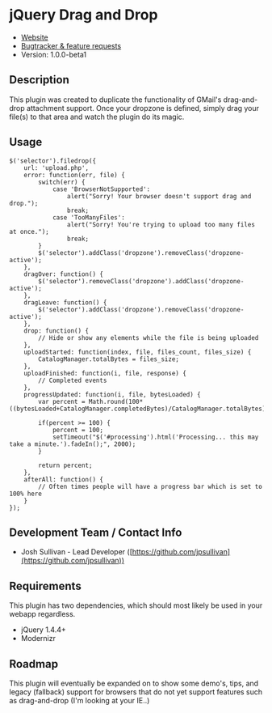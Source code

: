 # jQuery Drag and Drop

* [Website](http://https://github.com/jpsullivan/jQuery-drag-and-drop/)
* [Bugtracker & feature requests](https://github.com/jpsullivan/jQuery-drag-and-drop/issues)
* Version: 1.0.0-beta1

## Description

This plugin was created to duplicate the functionality of GMail's drag-and-drop attachment support.  Once your dropzone is defined, simply drag your file(s) to that area and watch the plugin do its magic.

## Usage

    $('selector').filedrop({
        url: 'upload.php',
        error: function(err, file) {
            switch(err) {
                case 'BrowserNotSupported':
                    alert("Sorry! Your browser doesn't support drag and drop.");
                    break;
                case 'TooManyFiles':
                    alert("Sorry! You're trying to upload too many files  at once.");
                    break;
            }
            $('selector').addClass('dropzone').removeClass('dropzone-active');
        },
        dragOver: function() {
            $('selector').removeClass('dropzone').addClass('dropzone-active');
        },
        dragLeave: function() {
            $('selector').addClass('dropzone').removeClass('dropzone-active');
        },
        drop: function() {
            // Hide or show any elements while the file is being uploaded
        },
        uploadStarted: function(index, file, files_count, files_size) {
            CatalogManager.totalBytes = files_size;
        },
        uploadFinished: function(i, file, response) {
            // Completed events
        },
        progressUpdated: function(i, file, bytesLoaded) {
            var percent = Math.round(100*((bytesLoaded+CatalogManager.completedBytes)/CatalogManager.totalBytes));

            if(percent >= 100) {
                percent = 100;
                setTimeout("$('#processing').html('Processing... this may take a minute.').fadeIn();", 2000);
            }

            return percent;
        },
        afterAll: function() {
            // Often times people will have a progress bar which is set to 100% here
        }
    });

## Development Team / Contact Info

* Josh Sullivan - Lead Developer ([https://github.com/jpsullivan](https://github.com/jpsullivan))

## Requirements

This plugin has two dependencies, which should most likely be used in your webapp regardless.

* jQuery 1.4.4+
* Modernizr

## Roadmap

This plugin will eventually be expanded on to show some demo's, tips, and legacy (fallback) support for browsers that do not yet support features such as drag-and-drop (I'm looking at your IE..)
